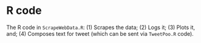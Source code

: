 # R code

The R code in `ScrapeWebData.R`: 
(1) Scrapes the data; 
(2) Logs it;
(3) Plots it, and; 
(4) Composes text for tweet (which can be sent via `TweetPoo.R` code). 
